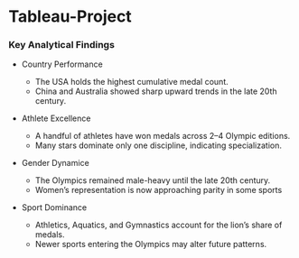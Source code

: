 # Tableau-Project

### Key Analytical Findings 

* Country Performance
  - The USA holds the highest cumulative medal count.
  - China and Australia showed sharp upward trends in the late 20th century. 

* Athlete Excellence
  - A handful of athletes have won medals across 2–4 Olympic editions.
  - Many stars dominate only one discipline, indicating specialization. 

* Gender Dynamice
  - The Olympics remained male-heavy until the late 20th century.
  - Women’s representation is now approaching parity in some sports

* Sport Dominance
  - Athletics, Aquatics, and Gymnastics account for the lion’s share of medals.
  - Newer sports entering the Olympics may alter future patterns.
